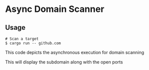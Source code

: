 # Async Domain Scanner

## Usage

```shell
# Scan a target
$ cargo run -- github.com
```

This code depicts the asynchronous execution for domain scanning

This will display the subdomain along with the open ports